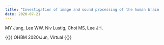 ```yaml
---
title: "Investigation of image and sound processing of the human brain using multisensory stimuli"
date: 2020-07-21
---
```


MY Jung, Lee WW, Niv Lustig, Choi MS, Lee JH.

{{<format bright-green>}}
OHBM 2020/Jun, Virtual
{{</format>}}
